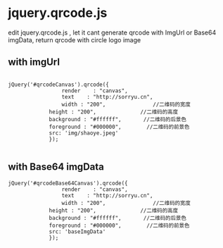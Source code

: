 # jquery.qrcode.js

 edit jquery.qrcode.js , let it cant generate qrcode with ImgUrl or  Base64 imgData, return qrcode with circle logo image

## with imgUrl

```

jQuery('#qrcodeCanvas').qrcode({
		     	 render    : "canvas",
		         text    : "http://sorryu.cn",
		         width : "200",               //二维码的宽度
			 height : "200",              //二维码的高度
			 background : "#ffffff",       //二维码的后景色
			 foreground : "#000000",        //二维码的前景色
			 src: 'img/shaoye.jpeg'
		     });


```
       
      
  
## with  Base64 imgData

```
jQuery('#qrcodeBase64Canvas').qrcode({
		     	 render    : "canvas",
		         text    : "http://sorryu.cn",
		         width : "200",               //二维码的宽度
			 height : "200",              //二维码的高度
			 background : "#ffffff",       //二维码的后景色
			 foreground : "#000000",        //二维码的前景色
			 src: 'baseImgData' 
		     }); 

```
